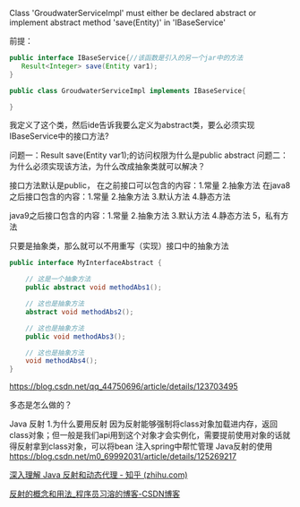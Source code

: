Class 'GroudwaterServiceImpl' must either be declared abstract or implement abstract method 'save(Entity)' in 'IBaseService'

前提：

```java
public interface IBaseService{//该函数是引入的另一个jar中的方法
   Result<Integer> save(Entity var1);
}
```

```java
public class GroudwaterServiceImpl implements IBaseService{

}
```

我定义了这个类，然后ide告诉我要么定义为abstract类，要么必须实现IBaseService中的接口方法?

问题一：Result<Integer> save(Entity var1);的访问权限为什么是public abstract
问题二：为什么必须实现该方法，为什么改成抽象类就可以解决？

接口方法默认是public，
在之前接口可以包含的内容：1.常量  2.抽象方法
在java8之后接口包含的内容：1.常量  2.抽象方法 3.默认方法 4.静态方法

java9之后接口包含的内容：1.常量  2.抽象方法 3.默认方法 4.静态方法 5，私有方法

只要是抽象类，那么就可以不用重写（实现）接口中的抽象方法

```java
public interface MyInterfaceAbstract {

    // 这是一个抽象方法
    public abstract void methodAbs1();

    // 这也是抽象方法
    abstract void methodAbs2();

    // 这也是抽象方法
    public void methodAbs3();

    // 这也是抽象方法
    void methodAbs4();
}
```

https://blog.csdn.net/qq_44750696/article/details/123703495

多态是怎么做的？

Java 反射
1.为什么要用反射
因为反射能够强制将class对象加载进内存，返回class对象；但一般是我们api用到这个对象才会实例化，需要提前使用对象的话就得反射拿到class对象，可以将bean
注入spring中帮忙管理
Java反射的使用
https://blog.csdn.net/m0_69992031/article/details/125269217


[深入理解 Java 反射和动态代理 - 知乎 (zhihu.com)](https://zhuanlan.zhihu.com/p/60805342)

[反射的概念和用法_程序员习溶的博客-CSDN博客](https://blog.csdn.net/m0_69992031/article/details/125269217)
